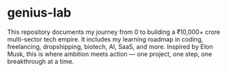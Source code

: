 # genius-lab
This repository documents my journey from 0 to building a ₹10,000+ crore multi-sector tech empire. It includes my learning roadmap in coding, freelancing, dropshipping, biotech, AI, SaaS, and more. Inspired by Elon Musk, this is where ambition meets action — one project, one step, one breakthrough at a time.
